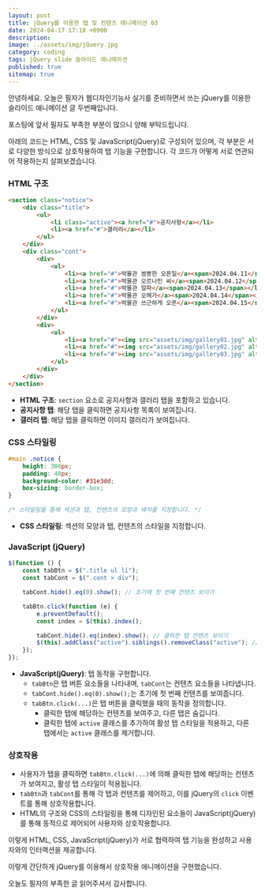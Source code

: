 ```yaml
---
layout: post
title: jQuery를 이용한 탭 및 컨텐츠 애니메이션 03
date: 2024-04-17 17:18 +0900
description: 
image: ../assets/img/jQuery.jpg
category: coding
tags: jQuery slide 슬라이드 애니메이션
published: true
sitemap: true
---
```


안녕하세요. 오늘은 필자가 웹디자인기능사 실기를 준비하면서 쓰는 jQuery를 이용한 슬라이드 애니메이션 글 두번째입니다.

포스팅에 앞서 필자도 부족한 부분이 많으니 양해 부탁드립니다.

아래의 코드는 HTML, CSS 및 JavaScript(jQuery)로 구성되어 있으며, 각 부분은 서로 다양한 방식으로 상호작용하여 탭 기능을 구현합니다. 각 코드가 어떻게 서로 연관되어 작용하는지 살펴보겠습니다.

### HTML 구조
```html
<section class="notice">
    <div class="title">
        <ul>
            <li class="active"><a href="#">공지사항</a></li>
            <li><a href="#">갤러리</a></li>
        </ul>
    </div>
    <div class="cont">
        <div>
            <ul>
                <li><a href="#">박물관 쌈뽕한 오픈일</a><span>2024.04.11</span></li>
                <li><a href="#">박물관 오르나민 씨</a><span>2024.04.12</span></li>
                <li><a href="#">박물관 알파</a><span>2024.04.13</span></li>
                <li><a href="#">박물관 오메가</a><span>2024.04.14</span></li>
                <li><a href="#">박물관 쓰근하게 오픈</a><span>2024.04.15</span></li>
            </ul>
        </div>
        <div>
            <ul>
                <li><a href="#"><img src="assets/img/gallery01.jpg" alt="쌈봉한 사진 1"></a></li>
                <li><a href="#"><img src="assets/img/gallery02.jpg" alt="쌈뽕한 사진 2"></a></li>
                <li><a href="#"><img src="assets/img/gallery03.jpg" alt="쌈뽕한 사진 3"></a></li>
            </ul>
        </div>
    </div>
</section>
```
- **HTML 구조**: `section` 요소로 공지사항과 갤러리 탭을 포함하고 있습니다.
- **공지사항 탭**: 해당 탭을 클릭하면 공지사항 목록이 보여집니다.
- **갤러리 탭**: 해당 탭을 클릭하면 이미지 갤러리가 보여집니다.

### CSS 스타일링
```css
#main .notice {
    height: 300px;
    padding: 40px;
    background-color: #31e3dd;
    box-sizing: border-box;
}

/* 스타일링을 통해 섹션과 탭, 컨텐츠의 모양과 배치를 지정합니다. */
```
- **CSS 스타일링**: 섹션의 모양과 탭, 컨텐츠의 스타일을 지정합니다.

### JavaScript (jQuery)
```javascript
$(function () {
    const tabBtn = $(".title ul li");
    const tabCont = $(".cont > div");

    tabCont.hide().eq(0).show(); // 초기에 첫 번째 컨텐츠 보이기

    tabBtn.click(function (e) {
        e.preventDefault();
        const index = $(this).index();

        tabCont.hide().eq(index).show(); // 클릭한 탭 컨텐츠 보이기
        $(this).addClass("active").siblings().removeClass("active"); // 활성 탭 스타일 적용
    });
});
```
- **JavaScript(jQuery)**: 탭 동작을 구현합니다.
  - `tabBtn`은 탭 버튼 요소들을 나타내며, `tabCont`는 컨텐츠 요소들을 나타냅니다.
  - `tabCont.hide().eq(0).show();`는 초기에 첫 번째 컨텐츠를 보여줍니다.
  - `tabBtn.click(...)`은 탭 버튼을 클릭했을 때의 동작을 정의합니다.
    - 클릭한 탭에 해당하는 컨텐츠를 보여주고, 다른 탭은 숨깁니다.
    - 클릭한 탭에 `active` 클래스를 추가하여 활성 탭 스타일을 적용하고, 다른 탭에서는 `active` 클래스를 제거합니다.

### 상호작용
- 사용자가 탭을 클릭하면 `tabBtn.click(...)`에 의해 클릭한 탭에 해당하는 컨텐츠가 보여지고, 활성 탭 스타일이 적용됩니다.
- `tabBtn`과 `tabCont`를 통해 각 탭과 컨텐츠를 제어하고, 이를 jQuery의 `click` 이벤트를 통해 상호작용합니다.
- HTML의 구조와 CSS의 스타일링을 통해 디자인된 요소들이 JavaScript(jQuery)를 통해 동적으로 제어되어 사용자와 상호작용합니다.

이렇게 HTML, CSS, JavaScript(jQuery)가 서로 협력하여 탭 기능을 완성하고 사용자와의 인터랙션을 제공합니다.

이렇게 간단하게 jQuery를 이용해서 상호작용 애니메이션을 구현했습니다.

오늘도 필자의 부족한 글 읽어주셔서 감사합니다.